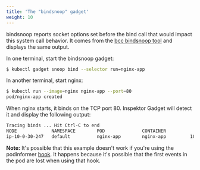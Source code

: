 ```yaml
---
title: 'The "bindsnoop" gadget'
weight: 10
---
```


bindsnoop reports socket options set before the bind call that would impact
this system call behavior. It comes from the [bcc bindsnoop
tool](https://github.com/iovisor/bcc/blob/master/tools/bindsnoop_example.txt)
and displays the same output.

In one terminal, start the bindsnoop gadget:

```bash
$ kubectl gadget snoop bind --selector run=nginx-app
```

In another terminal, start nginx:

```bash
$ kubectl run --image=nginx nginx-app --port=80
pod/nginx-app created
```

When nginx starts, it binds on the TCP port 80. Inspektor Gadget will detect it
and display the following output:

```bash
Tracing binds ... Hit Ctrl-C to end
NODE             NAMESPACE        POD              CONTAINER            PID COMM         PROT ADDR            PORT   OPTS IF
ip-10-0-30-247   default          nginx-app        nginx-app         186667 nginx        UNKN 0.0.0.0            80 ...R.  0
```

**Note:** It's possible that this example doesn't work if you're using the
podinformer [hook](../install.md#hook-mode). It happens because it's possible
that the first events in the pod are lost when using that hook.
